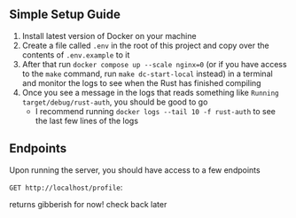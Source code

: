 ## Simple Setup Guide

1. Install latest version of Docker on your machine
2. Create a file called `.env` in the root of this project and copy over the contents of `.env.example` to it
3. After that run `docker compose up --scale nginx=0` (or if you have access to the `make` command, run `make dc-start-local` instead) in a terminal and monitor the logs to see when the Rust has finished compiling
4. Once you see a message in the logs that reads something like `Running target/debug/rust-auth`, you should be good to go
    * I recommend running `docker logs --tail 10 -f rust-auth` to see the last few lines of the logs

## Endpoints

Upon running the server, you should have access to a few endpoints

`GET http://localhost/profile`:

returns gibberish for now! check back later
